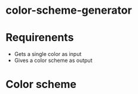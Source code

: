 # color-scheme-generator

# Requirenents
- Gets a single color as input 
- Gives a color scheme as output

# Color scheme
